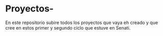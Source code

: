 # Proyectos-
En este repositorio subire todos los proyectos que vaya eh creado y que cree en estos primer y segundo ciclo que estuve en Senati.
